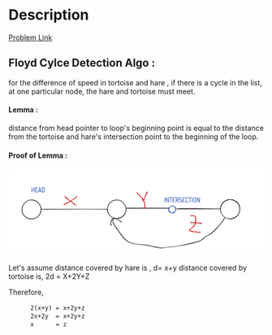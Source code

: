 # Description

<a href="https://leetcode.com/problems/linked-list-cycle-ii/" >Problem Link </a>

## Floyd Cylce Detection Algo :
for the difference of speed in tortoise and hare , if there is a cycle in the list, at one particular node, the hare and tortoise must meet. 
#### Lemma  : 
distance from head pointer to loop's beginning point is equal to the distance from the tortoise and hare's intersection point to the beginning of the loop.
#### Proof of Lemma  : 
          
<img src="https://raw.githubusercontent.com/rezavai92/leetcode-solution/main/142.%20Linked%20List%20Cycle%20II/floyd-cycle.png" alt="pic" />

Let's assume
distance covered by hare is , d= x+y
distance covered by tortoise is, 2d = X+2Y+Z

Therefore,

          2(x+y) = x+2y+z
          2x+2y  = x+2y+z
          x      = z
          
                                                                              
                                                                             
